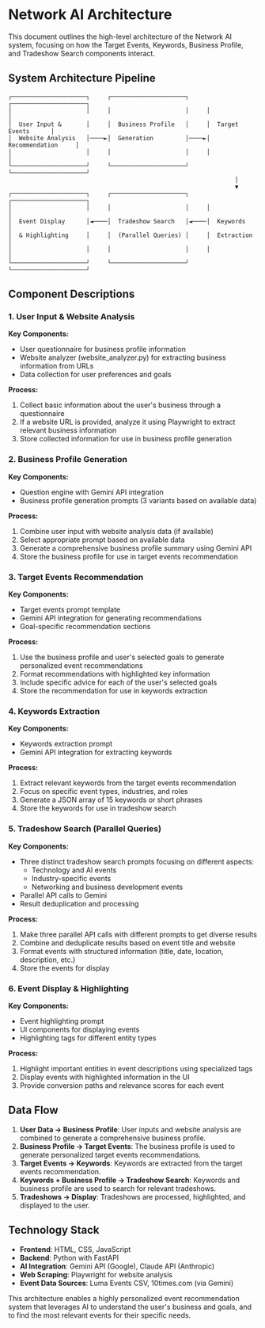 # Network AI Architecture

This document outlines the high-level architecture of the Network AI system, focusing on how the Target Events, Keywords, Business Profile, and Tradeshow Search components interact.

## System Architecture Pipeline

```
┌─────────────────────┐     ┌─────────────────────┐     ┌─────────────────────┐
│                     │     │                     │     │                     │
│  User Input &       │     │  Business Profile   │     │  Target Events      │
│  Website Analysis   │────►│  Generation         │────►│  Recommendation     │
│                     │     │                     │     │                     │
└─────────────────────┘     └─────────────────────┘     └─────────────────────┘
                                                                │
                                                                ▼
┌─────────────────────┐     ┌─────────────────────┐     ┌─────────────────────┐
│                     │     │                     │     │                     │
│  Event Display      │◄────│  Tradeshow Search   │◄────│  Keywords           │
│  & Highlighting     │     │  (Parallel Queries) │     │  Extraction         │
│                     │     │                     │     │                     │
└─────────────────────┘     └─────────────────────┘     └─────────────────────┘
```

## Component Descriptions

### 1. User Input & Website Analysis

**Key Components:**
- User questionnaire for business profile information
- Website analyzer (website_analyzer.py) for extracting business information from URLs
- Data collection for user preferences and goals

**Process:**
1. Collect basic information about the user's business through a questionnaire
2. If a website URL is provided, analyze it using Playwright to extract relevant business information
3. Store collected information for use in business profile generation

### 2. Business Profile Generation

**Key Components:**
- Question engine with Gemini API integration
- Business profile generation prompts (3 variants based on available data)

**Process:**
1. Combine user input with website analysis data (if available)
2. Select appropriate prompt based on available data
3. Generate a comprehensive business profile summary using Gemini API
4. Store the business profile for use in target events recommendation

### 3. Target Events Recommendation

**Key Components:**
- Target events prompt template
- Gemini API integration for generating recommendations
- Goal-specific recommendation sections

**Process:**
1. Use the business profile and user's selected goals to generate personalized event recommendations
2. Format recommendations with highlighted key information
3. Include specific advice for each of the user's selected goals
4. Store the recommendation for use in keywords extraction

### 4. Keywords Extraction

**Key Components:**
- Keywords extraction prompt
- Gemini API integration for extracting keywords

**Process:**
1. Extract relevant keywords from the target events recommendation
2. Focus on specific event types, industries, and roles
3. Generate a JSON array of 15 keywords or short phrases
4. Store the keywords for use in tradeshow search

### 5. Tradeshow Search (Parallel Queries)

**Key Components:**
- Three distinct tradeshow search prompts focusing on different aspects:
  - Technology and AI events
  - Industry-specific events
  - Networking and business development events
- Parallel API calls to Gemini
- Result deduplication and processing

**Process:**
1. Make three parallel API calls with different prompts to get diverse results
2. Combine and deduplicate results based on event title and website
3. Format events with structured information (title, date, location, description, etc.)
4. Store the events for display

### 6. Event Display & Highlighting

**Key Components:**
- Event highlighting prompt
- UI components for displaying events
- Highlighting tags for different entity types

**Process:**
1. Highlight important entities in event descriptions using specialized tags
2. Display events with highlighted information in the UI
3. Provide conversion paths and relevance scores for each event

## Data Flow

1. **User Data → Business Profile**: User inputs and website analysis are combined to generate a comprehensive business profile.
2. **Business Profile → Target Events**: The business profile is used to generate personalized target events recommendations.
3. **Target Events → Keywords**: Keywords are extracted from the target events recommendation.
4. **Keywords + Business Profile → Tradeshow Search**: Keywords and business profile are used to search for relevant tradeshows.
5. **Tradeshows → Display**: Tradeshows are processed, highlighted, and displayed to the user.

## Technology Stack

- **Frontend**: HTML, CSS, JavaScript
- **Backend**: Python with FastAPI
- **AI Integration**: Gemini API (Google), Claude API (Anthropic)
- **Web Scraping**: Playwright for website analysis
- **Event Data Sources**: Luma Events CSV, 10times.com (via Gemini)

This architecture enables a highly personalized event recommendation system that leverages AI to understand the user's business and goals, and to find the most relevant events for their specific needs.
